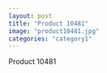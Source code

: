 ```yaml
---
layout: post
title: "Product 10481"
image: "product10481.jpg"
categories: "category1"
---
```

Product 10481
